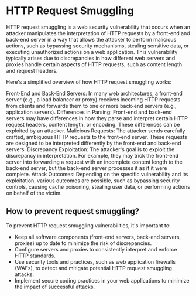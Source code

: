 # HTTP Request Smuggling
HTTP request smuggling is a web security vulnerability that occurs when an attacker manipulates the interpretation of HTTP requests by a front-end and back-end server in a way that allows the attacker to perform malicious actions, such as bypassing security mechanisms, stealing sensitive data, or executing unauthorized actions on a web application. This vulnerability typically arises due to discrepancies in how different web servers and proxies handle certain aspects of HTTP requests, such as content length and request headers.

Here's a simplified overview of how HTTP request smuggling works:

Front-End and Back-End Servers: In many web architectures, a front-end server (e.g., a load balancer or proxy) receives incoming HTTP requests from clients and forwards them to one or more back-end servers (e.g., application servers).
Differences in Parsing: Front-end and back-end servers may have differences in how they parse and interpret certain HTTP request headers, content length, or encoding. These differences can be exploited by an attacker.
Malicious Requests: The attacker sends carefully crafted, ambiguous HTTP requests to the front-end server. These requests are designed to be interpreted differently by the front-end and back-end servers.
Discrepancy Exploitation: The attacker's goal is to exploit the discrepancy in interpretation. For example, they may trick the front-end server into forwarding a request with an incomplete content length to the back-end server, but the back-end server processes it as if it were complete.
Attack Outcomes: Depending on the specific vulnerability and its exploitation, various outcomes are possible, such as bypassing security controls, causing cache poisoning, stealing user data, or performing actions on behalf of the victim.


## How to prevent request smuggling?
To prevent HTTP request smuggling vulnerabilities, it's important to:

- Keep all software components (front-end servers, back-end servers, proxies) up to date to minimize the risk of discrepancies.
- Configure servers and proxies to consistently interpret and enforce HTTP standards.
- Use security tools and practices, such as web application firewalls (WAFs), to detect and mitigate potential HTTP request smuggling attacks.
- Implement secure coding practices in your web applications to minimize the impact of successful attacks.
